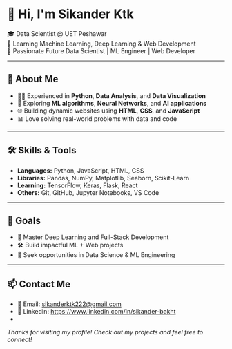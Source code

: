 # 👋 Hi, I'm Sikander Ktk

🎓 Data Scientist @ UET Peshawar  
🧠 Learning Machine Learning, Deep Learning & Web Development  
🚀 Passionate Future Data Scientist | ML Engineer | Web Developer

---

## 💼 About Me

- 👨‍💻 Experienced in **Python**, **Data Analysis**, and **Data Visualization**
- 🔬 Exploring **ML algorithms**, **Neural Networks**, and **AI applications**
- 🌐 Building dynamic websites using **HTML**, **CSS**, and **JavaScript**
- 📊 Love solving real-world problems with data and code

---

## 🛠️ Skills & Tools

- **Languages:** Python, JavaScript, HTML, CSS  
- **Libraries:** Pandas, NumPy, Matplotlib, Seaborn, Scikit-Learn  
- **Learning:** TensorFlow, Keras, Flask, React  
- **Others:** Git, GitHub, Jupyter Notebooks, VS Code

---

## 🎯 Goals

- 🔄 Master Deep Learning and Full-Stack Development  
- 🛠️ Build impactful ML + Web projects  
- 💼 Seek opportunities in Data Science & ML Engineering

---

## 📫 Contact Me

- 📧 Email: sikanderktk222@gmail.com  
- 🔗 LinkedIn: https://www.linkedin.com/in/sikander-bakht
- 

*Thanks for visiting my profile! Check out my projects and feel free to connect!*

